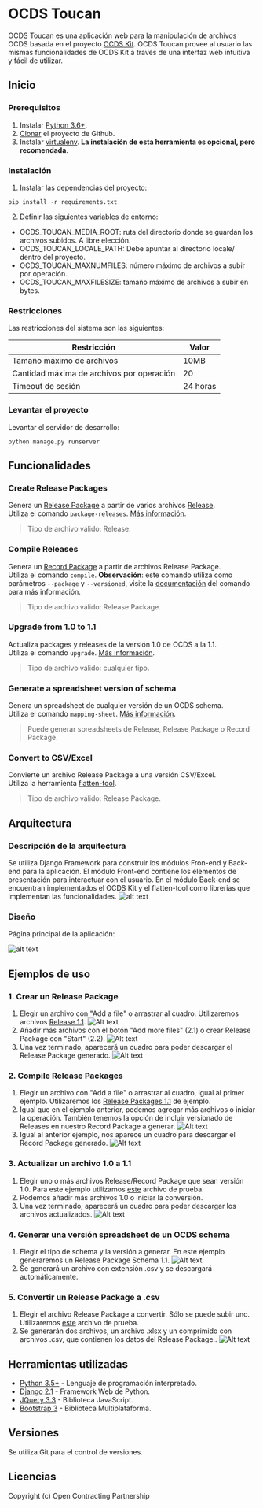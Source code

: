 # OCDS Toucan

OCDS Toucan es una aplicación web para la manipulación de archivos OCDS basada en el proyecto [OCDS Kit](https://ocdskit.readthedocs.io/).
OCDS Toucan provee al usuario las mismas funcionalidades de OCDS Kit a través de una interfaz web intuitiva y fácil de utilizar.

## Inicio
### Prerequisitos
1. Instalar [Python 3.6+](https://www.python.org/downloads).
2. [Clonar](https://help.github.com/en/articles/cloning-a-repository) el proyecto de Github.
3. Instalar [virtualenv](https://docs.python-guide.org/dev/virtualenvs/#lower-level-virtualenv). **La instalación de esta herramienta es opcional, pero recomendada**.

### Instalación
1. Instalar las dependencias del proyecto:
```
pip install -r requirements.txt
```
2. Definir las siguientes variables de entorno:
* OCDS_TOUCAN_MEDIA_ROOT: ruta del directorio donde se guardan los archivos subidos. A libre elección.
* OCDS_TOUCAN_LOCALE_PATH: Debe apuntar al directorio locale/ dentro del proyecto.
* OCDS_TOUCAN_MAXNUMFILES: número máximo de archivos a subir por operación.
* OCDS_TOUCAN_MAXFILESIZE: tamaño máximo de archivos a subir en bytes.

### Restricciones
Las restricciones del sistema son las siguientes:

Restricción | Valor
--- | ---
Tamaño máximo de archivos | 10MB
Cantidad máxima de archivos por operación | 20
Timeout de sesión | 24 horas

### Levantar el proyecto
Levantar el servidor de desarrollo:
```
python manage.py runserver
```

## Funcionalidades
### Create Release Packages
Genera un [Release Package](http://standard.open-contracting.org/latest/en/getting_started/publication_patterns/#packaging-releases-and-records) a partir de varios archivos [Release](http://standard.open-contracting.org/latest/en/getting_started/releases_and_records/#releases).  
Utiliza el comando `package-releases`. [Más información](https://ocdskit.readthedocs.io/en/latest/cli/ocds.html#package-releases).
>Tipo de archivo válido: Release.

### Compile Releases
Genera un [Record Package](http://standard.open-contracting.org/latest/en/getting_started/publication_patterns/#packaging-releases-and-records) a partir de archivos Release Package.  
Utiliza el comando `compile`. **Observación**: este comando utiliza como parámetros `--package` y `--versioned`, visite la [documentación](https://ocdskit.readthedocs.io/en/latest/cli/ocds.html#compile) del comando para más información.
>Tipo de archivo válido: Release Package.

### Upgrade from 1.0 to 1.1
Actualiza packages y releases de la versión 1.0 de OCDS a la 1.1.  
Utiliza el comando `upgrade`. [Más información](https://ocdskit.readthedocs.io/en/latest/cli/ocds.html#upgrade).
>Tipo de archivo válido: cualquier tipo.

### Generate a spreadsheet version of schema
Genera un spreadsheet de cualquier versión de un OCDS schema.  
Utiliza el comando `mapping-sheet`. [Más información](https://ocdskit.readthedocs.io/en/latest/cli/schema.html#mapping-sheet).
>Puede generar spreadsheets de Release, Release Package o Record Package.

### Convert to CSV/Excel
Convierte un archivo Release Package a una versión CSV/Excel.  
Utiliza la herramienta [flatten-tool](https://github.com/OpenDataServices/flatten-tool).
>Tipo de archivo válido: Release Package.

## Arquitectura
### Descripción  de la arquitectura
Se utiliza Django Framework para construir los módulos Fron-end y Back-end para la aplicación.
El módulo Front-end contiene los elementos de presentación para interactuar con el usuario.
En el módulo Back-end se encuentran implementados el OCDS Kit y el flatten-tool como librerias que implementan las funcionalidades.
![alt text](img/architecture.png "Diagrama General")

### Diseño
Página principal de la aplicación:

![alt text](img/landing_page.png "Página de inicio")

## Ejemplos de uso
### 1. Crear un Release Package
1. Elegir un archivo con "Add a file" o arrastrar al cuadro. Utilizaremos archivos [Release 1.1](/tests/fixtures/1.1/releases).
![Alt text](img/ex1_1.png "Figura 1.1")
2. Añadir más archivos con el botón "Add more files" (2.1) o crear Release Package con "Start" (2.2).
![Alt text](img/ex1_2.png "Figura 1.2")
3. Una vez terminado, aparecerá un cuadro para poder descargar el Release Package generado.
![Alt text](img/ex1_3.png "Figura 1.3")

### 2. Compile Release Packages
1. Elegir un archivo con "Add a file" o arrastrar al cuadro, igual al primer ejemplo. Utilizaremos los [Release Packages 1.1](/tests/fixtures/1.1/release-packages) de ejemplo.
2. Igual que en el ejemplo anterior, podemos agregar más archivos o iniciar la operación. También tenemos la opción de incluir versionado de Releases en nuestro Record Package a generar.
![Alt text](img/ex2_1.png "Figura 2.1")
3. Igual al anterior ejemplo, nos aparece un cuadro para descargar el Record Package generado.
![Alt text](img/ex2_2.png "Figura 2.2")

### 3. Actualizar un archivo 1.0 a 1.1
1. Elegir uno o más archivos Release/Record Package que sean versión 1.0. Para este ejemplo utilizamos [este](/tests/fixtures/1.0/release-packages/0001-tender.json) archivo de prueba.
2. Podemos añadir más archivos 1.0 o iniciar la conversión.
3. Una vez terminado, aparecerá un cuadro para poder descargar los archivos actualizados.
![Alt text](img/ex3.png "Figura 3")

### 4. Generar una versión spreadsheet de un OCDS schema
1. Elegir el tipo de schema y la versión a generar. En este ejemplo generaremos un Release Package Schema 1.1.
![Alt text](img/ex4.png "Figura 4")
2. Se generará un archivo con extensión .csv y se descargará automáticamente.

### 5. Convertir un Release Package a .csv
1. Elegir el archivo Release Package a convertir. Sólo se puede subir uno. Utilizaremos [este](/tests/fixtures/1.1/release-packages/0002-tender.json) archivo de prueba.
2. Se generarán dos archivos, un archivo .xlsx y un comprimido con archivos .csv, que contienen los datos del Release Package..
![Alt text](img/ex5.png "Figura 5")

## Herramientas utilizadas
* [Python 3.5+](https://www.python.org/) - Lenguaje de programación interpretado.
* [Django 2.1](https://www.djangoproject.com/) - Framework Web de Python.
* [JQuery 3.3](https://jquery.com/) - Biblioteca JavaScript.
* [Bootstrap 3](https://getbootstrap.com/) - Biblioteca Multiplataforma.

## Versiones
Se utiliza Git para el control de versiones.

## Licencias
Copyright (c) Open Contracting Partnership
